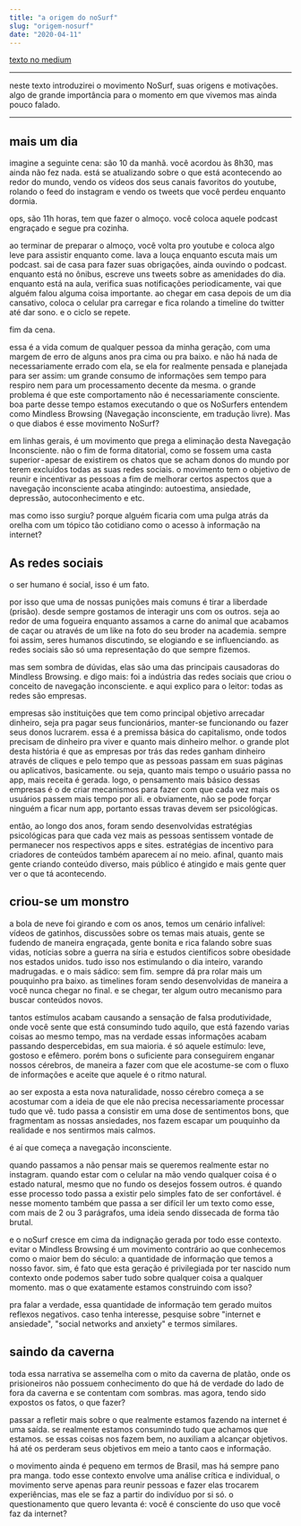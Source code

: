 ```yaml
---
title: "a origem do noSurf"
slug: "origem-nosurf"
date: "2020-04-11"
---
```

[texto no medium](https://medium.com/@netoguimaraes/notas-sobre-autodidatismo-84c1357e38c0)

<hr>

neste texto introduzirei o movimento NoSurf, suas origens e motivações. algo de grande importância para o momento em que vivemos mas ainda pouco falado.

<hr>

## mais um dia

imagine a seguinte cena: são 10 da manhã. você acordou às 8h30, mas ainda não fez nada. está se atualizando sobre o que está acontecendo ao redor do mundo, vendo os vídeos dos seus canais favoritos do youtube, rolando o feed do instagram e vendo os tweets que você perdeu enquanto dormia.

ops, são 11h horas, tem que fazer o almoço. você coloca aquele podcast engraçado e segue pra cozinha.

ao terminar de preparar o almoço, você volta pro youtube e coloca algo leve para assistir enquanto come. lava a louça enquanto escuta mais um podcast. sai de casa para fazer suas obrigações, ainda ouvindo o podcast. enquanto está no ônibus, escreve uns tweets sobre as amenidades do dia. enquanto está na aula, verifica suas notificações periodicamente, vai que alguém falou alguma coisa importante. ao chegar em casa depois de um dia cansativo, coloca o celular pra carregar e fica rolando a timeline do twitter até dar sono. e o ciclo se repete.

fim da cena.

essa é a vida comum de qualquer pessoa da minha geração, com uma margem de erro de alguns anos pra cima ou pra baixo. e não há nada de necessariamente errado com ela, se ela for realmente pensada e planejada para ser assim: um grande consumo de informações sem tempo para respiro nem para um processamento decente da mesma. o grande problema é que este comportamento não é necessariamente consciente. boa parte desse tempo estamos executando o que os NoSurfers entendem como Mindless Browsing (Navegação inconsciente, em tradução livre). Mas o que diabos é esse movimento NoSurf?

em linhas gerais, é um movimento que prega a eliminação desta Navegação Inconsciente. não o fim de forma ditatorial, como se fossem uma casta superior - apesar de existirem os chatos que se acham donos do mundo por terem excluídos todas as suas redes sociais. o movimento tem o objetivo de reunir e incentivar as pessoas a fim de melhorar certos aspectos que a navegação inconsciente acaba atingindo: autoestima, ansiedade, depressão, autoconhecimento e etc.

mas como isso surgiu? porque alguém ficaria com uma pulga atrás da orelha com um tópico tão cotidiano como o acesso à informação na internet?

## As redes sociais
o ser humano é social, isso é um fato.

por isso que uma de nossas punições mais comuns é tirar a liberdade (prisão). desde sempre gostamos de interagir uns com os outros. seja ao redor de uma fogueira enquanto assamos a carne do animal que acabamos de caçar ou através de um like na foto do seu broder na academia. sempre foi assim, seres humanos discutindo, se elogiando e se influenciando. as redes sociais são só uma representação do que sempre fizemos.

mas sem sombra de dúvidas, elas são uma das principais causadoras do Mindless Browsing. e digo mais: foi a indústria das redes sociais que criou o conceito de navegação inconsciente. e aqui explico para o leitor: todas as redes são empresas. 

empresas são instituições que tem como principal objetivo arrecadar dinheiro, seja pra pagar seus funcionários, manter-se funcionando ou fazer seus donos lucrarem. essa é a premissa básica do capitalismo, onde todos precisam de dinheiro pra viver e quanto mais dinheiro melhor. o grande plot desta história é que as empresas por trás das redes ganham dinheiro através de cliques e pelo tempo que as pessoas passam em suas páginas ou aplicativos, basicamente. ou seja, quanto mais tempo o usuário passa no app, mais receita é gerada. logo, o pensamento mais básico dessas empresas é o de criar mecanismos para fazer com que cada vez mais os usuários passem mais tempo por ali. e obviamente, não se pode forçar ninguém a ficar num app, portanto essas travas devem ser psicológicas.

então, ao longo dos anos, foram sendo desenvolvidas estratégias psicológicas para que cada vez mais as pessoas sentissem vontade de permanecer nos respectivos apps e sites. estratégias de incentivo para criadores de conteúdos também aparecem aí no meio. afinal, quanto mais gente criando conteúdo diverso, mais público é atingido e mais gente quer ver o que tá acontecendo.

## criou-se um monstro

a bola de neve foi girando e com os anos, temos um cenário infalível: vídeos de gatinhos, discussões sobre os temas mais atuais, gente se fudendo de maneira engraçada, gente bonita e rica falando sobre suas vidas, notícias sobre a guerra na síria e estudos científicos sobre obesidade nos estados unidos. tudo isso nos estimulando o dia inteiro, varando madrugadas. e o mais sádico: sem fim. sempre dá pra rolar mais um pouquinho pra baixo. as timelines foram sendo desenvolvidas de maneira a você nunca chegar no final. e se chegar, ter algum outro mecanismo para buscar conteúdos novos.

tantos estímulos acabam causando a sensação de falsa produtividade, onde você sente que está consumindo tudo aquilo, que está fazendo varias coisas ao mesmo tempo, mas na verdade essas informações acabam passando despercebidas, em sua maioria. é só aquele estímulo: leve, gostoso e efêmero. porém bons o suficiente para conseguirem enganar nossos cérebros, de maneira a fazer com que ele acostume-se com o fluxo de informações e aceite que aquele é o ritmo natural.

ao ser exposta a esta nova naturalidade, nosso cérebro começa a se acostumar com a ideia de que ele não precisa necessariamente processar tudo que vê. tudo passa a consistir em uma dose de sentimentos bons, que fragmentam as nossas ansiedades, nos fazem escapar um pouquinho da realidade e nos sentirmos mais calmos. 

é aí que começa a navegação inconsciente.

quando passamos a não pensar mais se queremos realmente estar no instagram. quando estar com o celular na mão vendo qualquer coisa é o estado natural, mesmo que no fundo os desejos fossem outros. é quando esse processo todo passa a existir pelo simples fato de ser confortável. é nesse momento também que passa a ser difícil ler um texto como esse, com mais de 2 ou 3 parágrafos, uma ideia sendo dissecada de forma tão brutal.

e o noSurf cresce em cima da indignação gerada por todo esse contexto. evitar o Mindless Browsing é um movimento contrário ao que conhecemos como o maior bem do século: a quantidade de informação que temos a nosso favor. sim, é fato que esta geração é privilegiada por ter nascido num contexto onde podemos saber tudo sobre qualquer coisa a qualquer momento. mas o que exatamente estamos construindo com isso?

pra falar a verdade, essa quantidade de informação tem gerado muitos reflexos negativos. caso tenha interesse, pesquise sobre "internet e ansiedade", "social networks and anxiety" e termos similares.

## saindo da caverna

toda essa narrativa se assemelha com o mito da caverna de platão, onde os prisioneiros não possuem conhecimento do que há de verdade do lado de fora da caverna e se contentam com sombras. mas agora, tendo sido expostos os fatos, o que fazer?

passar a refletir mais sobre o que realmente estamos fazendo na internet é uma saída. se realmente estamos consumindo tudo que achamos que estamos. se essas coisas nos fazem bem, no auxiliam a alcançar objetivos. há até os perderam seus objetivos em meio a tanto caos e informação.

o movimento ainda é pequeno em termos de Brasil, mas há sempre pano pra manga. todo esse contexto envolve uma análise crítica e individual, o movimento serve apenas para reunir pessoas e fazer elas trocarem experiências, mas ele se faz a partir do indivíduo por si só. o questionamento que quero levanta é: você é consciente do uso que você faz da internet?
